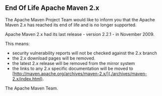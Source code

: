 ## End Of Life Apache Maven 2.x

The Apache Maven Project Team would like to inform you that the Apache
Maven 2.x has reached its end of life and is no longer supported.

Apache Maven 2.x had its last release - version 2.2.1 - in November
2009.

This means:

-   security vulnerability reports will not be checked against the 2.x
    branch
-   the 2.x download pages will be removed.
-   the latest 2.x release will be removed from the mirror system
-   the links to any 2.x specific documentation will be moved to
    [http://maven.apache.org/archives/maven-2.x/](./archives/maven-2.x/index.html).

The Apache Maven Team.


